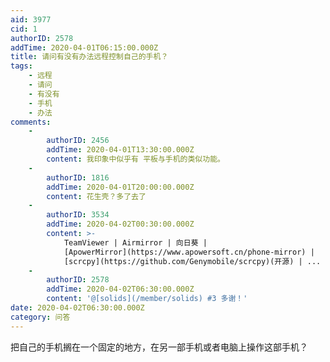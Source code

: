 ```yaml
---
aid: 3977
cid: 1
authorID: 2578
addTime: 2020-04-01T06:15:00.000Z
title: 请问有没有办法远程控制自己的手机？
tags:
    - 远程
    - 请问
    - 有没有
    - 手机
    - 办法
comments:
    -
        authorID: 2456
        addTime: 2020-04-01T13:30:00.000Z
        content: 我印象中似乎有 平板与手机的类似功能。
    -
        authorID: 1816
        addTime: 2020-04-01T20:00:00.000Z
        content: 花生壳？多了去了
    -
        authorID: 3534
        addTime: 2020-04-02T00:30:00.000Z
        content: >-
            TeamViewer | Airmirror | 向日葵 |
            [ApowerMirror](https://www.apowersoft.cn/phone-mirror) |
            [scrcpy](https://github.com/Genymobile/scrcpy)(开源) | ...
    -
        authorID: 2578
        addTime: 2020-04-02T06:30:00.000Z
        content: '@[solids](/member/solids) #3 多谢！'
date: 2020-04-02T06:30:00.000Z
category: 问答
---
```


把自己的手机搁在一个固定的地方，在另一部手机或者电脑上操作这部手机？
